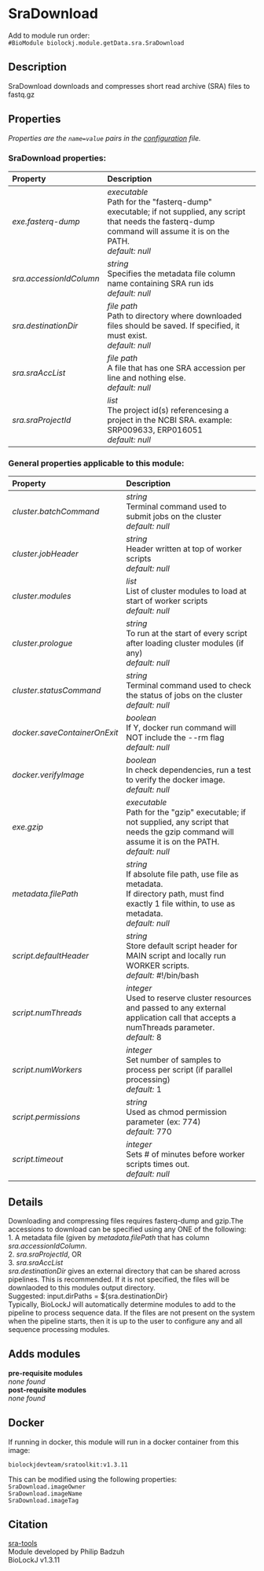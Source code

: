 # SraDownload
Add to module run order:                    
`#BioModule biolockj.module.getData.sra.SraDownload`

## Description 
SraDownload downloads and compresses short read archive (SRA) files to fastq.gz

## Properties 
*Properties are the `name=value` pairs in the [configuration](../../../Configuration#properties) file.*                   

### SraDownload properties: 
| Property| Description |
| :--- | :--- |
| *exe.fasterq-dump* | _executable_ <br>Path for the "fasterq-dump" executable; if not supplied, any script that needs the fasterq-dump command will assume it is on the PATH.<br>*default:*  *null* |
| *sra.accessionIdColumn* | _string_ <br>Specifies the metadata file column name containing SRA run ids<br>*default:*  *null* |
| *sra.destinationDir* | _file path_ <br>Path to directory where downloaded files should be saved. If specified, it must exist.<br>*default:*  *null* |
| *sra.sraAccList* | _file path_ <br>A file that has one SRA accession per line and nothing else.<br>*default:*  *null* |
| *sra.sraProjectId* | _list_ <br>The project id(s) referencesing a project in the NCBI SRA. example: SRP009633, ERP016051<br>*default:*  *null* |

### General properties applicable to this module: 
| Property| Description |
| :--- | :--- |
| *cluster.batchCommand* | _string_ <br>Terminal command used to submit jobs on the cluster<br>*default:*  *null* |
| *cluster.jobHeader* | _string_ <br>Header written at top of worker scripts<br>*default:*  *null* |
| *cluster.modules* | _list_ <br>List of cluster modules to load at start of worker scripts<br>*default:*  *null* |
| *cluster.prologue* | _string_ <br>To run at the start of every script after loading cluster modules (if any)<br>*default:*  *null* |
| *cluster.statusCommand* | _string_ <br>Terminal command used to check the status of jobs on the cluster<br>*default:*  *null* |
| *docker.saveContainerOnExit* | _boolean_ <br>If Y, docker run command will NOT include the --rm flag<br>*default:*  *null* |
| *docker.verifyImage* | _boolean_ <br>In check dependencies, run a test to verify the docker image.<br>*default:*  *null* |
| *exe.gzip* | _executable_ <br>Path for the "gzip" executable; if not supplied, any script that needs the gzip command will assume it is on the PATH.<br>*default:*  *null* |
| *metadata.filePath* | _string_ <br>If absolute file path, use file as metadata.<br>If directory path, must find exactly 1 file within, to use as metadata.<br>*default:*  *null* |
| *script.defaultHeader* | _string_ <br>Store default script header for MAIN script and locally run WORKER scripts.<br>*default:*  #!/bin/bash |
| *script.numThreads* | _integer_ <br>Used to reserve cluster resources and passed to any external application call that accepts a numThreads parameter.<br>*default:*  8 |
| *script.numWorkers* | _integer_ <br>Set number of samples to process per script (if parallel processing)<br>*default:*  1 |
| *script.permissions* | _string_ <br>Used as chmod permission parameter (ex: 774)<br>*default:*  770 |
| *script.timeout* | _integer_ <br>Sets # of minutes before worker scripts times out.<br>*default:*  *null* |

## Details 
Downloading and compressing files requires fasterq-dump and gzip.The accessions to download can be specified using any ONE of the following:<br> 1. A metadata file (given by *metadata.filePath* that has column *sra.accessionIdColumn*.<br> 2. *sra.sraProjectId*, OR <br> 3. *sra.sraAccList*<br>
*sra.destinationDir* gives an external directory that can be shared across pipelines. This is recommended. If it is not specified, the files will be downlaoded to this modules output directory. <br>
Suggested: input.dirPaths = ${sra.destinationDir}<br>
Typically, BioLockJ will automatically determine modules to add to the pipeline to process sequence data. If the files are not present on the system when the pipeline starts, then it is up to the user to configure any and all sequence processing modules.

## Adds modules 
**pre-requisite modules**                    
*none found*                   
**post-requisite modules**                    
*none found*                   

## Docker 
If running in docker, this module will run in a docker container from this image:<br>
```
biolockjdevteam/sratoolkit:v1.3.11
```
This can be modified using the following properties:<br>
`SraDownload.imageOwner`<br>
`SraDownload.imageName`<br>
`SraDownload.imageTag`<br>

## Citation 
[sra-tools](https://github.com/ncbi/sra-tools)                   
Module developed by Philip Badzuh                   
BioLockJ v1.3.11

